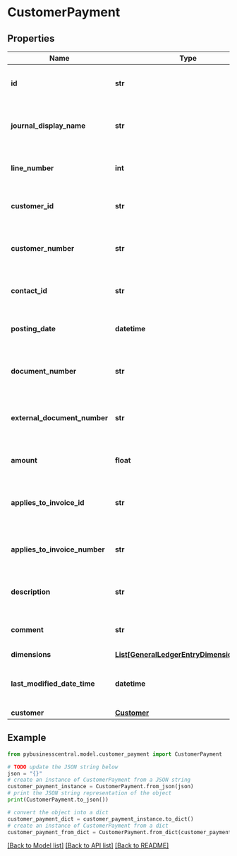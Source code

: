 # CustomerPayment


## Properties

Name | Type | Description | Notes
------------ | ------------- | ------------- | -------------
**id** | **str** | (v1.0) The id property for the Dynamics 365 Business Central customerPayment entity | [optional] 
**journal_display_name** | **str** | (v1.0) The journalDisplayName property for the Dynamics 365 Business Central customerPayment entity | [optional] 
**line_number** | **int** | (v1.0) The lineNumber property for the Dynamics 365 Business Central customerPayment entity | [optional] 
**customer_id** | **str** | (v1.0) The customerId property for the Dynamics 365 Business Central customerPayment entity | [optional] 
**customer_number** | **str** | (v1.0) The customerNumber property for the Dynamics 365 Business Central customerPayment entity | [optional] 
**contact_id** | **str** | (v1.0) The contactId property for the Dynamics 365 Business Central customerPayment entity | [optional] 
**posting_date** | **datetime** | (v1.0) The postingDate property for the Dynamics 365 Business Central customerPayment entity | [optional] 
**document_number** | **str** | (v1.0) The documentNumber property for the Dynamics 365 Business Central customerPayment entity | [optional] 
**external_document_number** | **str** | (v1.0) The externalDocumentNumber property for the Dynamics 365 Business Central customerPayment entity | [optional] 
**amount** | **float** | (v1.0) The amount property for the Dynamics 365 Business Central customerPayment entity | [optional] 
**applies_to_invoice_id** | **str** | (v1.0) The appliesToInvoiceId property for the Dynamics 365 Business Central customerPayment entity | [optional] 
**applies_to_invoice_number** | **str** | (v1.0) The appliesToInvoiceNumber property for the Dynamics 365 Business Central customerPayment entity | [optional] 
**description** | **str** | (v1.0) The description property for the Dynamics 365 Business Central customerPayment entity | [optional] 
**comment** | **str** | (v1.0) The comment property for the Dynamics 365 Business Central customerPayment entity | [optional] 
**dimensions** | [**List[GeneralLedgerEntryDimensionsInner]**](GeneralLedgerEntryDimensionsInner.md) |  | [optional] 
**last_modified_date_time** | **datetime** | (v1.0) The lastModifiedDateTime property for the Dynamics 365 Business Central customerPayment entity | [optional] 
**customer** | [**Customer**](Customer.md) |  | [optional] 

## Example

```python
from pybusinesscentral.model.customer_payment import CustomerPayment

# TODO update the JSON string below
json = "{}"
# create an instance of CustomerPayment from a JSON string
customer_payment_instance = CustomerPayment.from_json(json)
# print the JSON string representation of the object
print(CustomerPayment.to_json())

# convert the object into a dict
customer_payment_dict = customer_payment_instance.to_dict()
# create an instance of CustomerPayment from a dict
customer_payment_from_dict = CustomerPayment.from_dict(customer_payment_dict)
```
[[Back to Model list]](../README.md#documentation-for-models) [[Back to API list]](../README.md#documentation-for-api-endpoints) [[Back to README]](../README.md)


